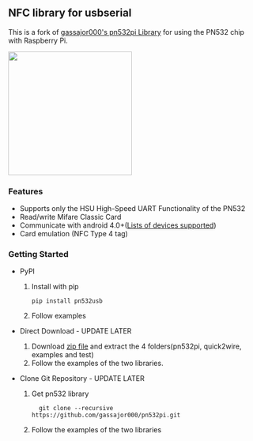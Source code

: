 ## NFC library for usbserial

This is a fork of [gassajor000's pn532pi Library](https://github.com/gassajor000/pn532pi) for using the PN532 chip with Raspberry Pi. 

<div display="block">
<img desc="PN532" src="https://github.com/gassajor000/pn532pi/blob/master/docs/PN532--NFC-RFID-Module.jpg?raw=true" width="250">
</div>

### Features
+ Supports only the HSU High-Speed UART Functionality of the PN532
+ Read/write Mifare Classic Card
+ Communicate with android 4.0+([Lists of devices supported](https://github.com/Seeed-Studio/PN532/wiki/List-of-devices-supported))
+ Card emulation (NFC Type 4 tag)


### Getting Started
+ PyPI
    1. Install with pip
        ```
        pip install pn532usb
        ```
    2. Follow examples
+ Direct Download - UPDATE LATER

    1. Download [zip file](https://github.com/gassajor000/pn532pi/archive/master.zip) and extract the 4 folders(pn532pi, quick2wire, examples and test)
    2. Follow the examples of the two libraries.

+ Clone Git Repository - UPDATE LATER

    1. Get pn532 library
        ```
          git clone --recursive https://github.com/gassajor000/pn532pi.git
        ```
    
    2. Follow the examples of the two libraries


